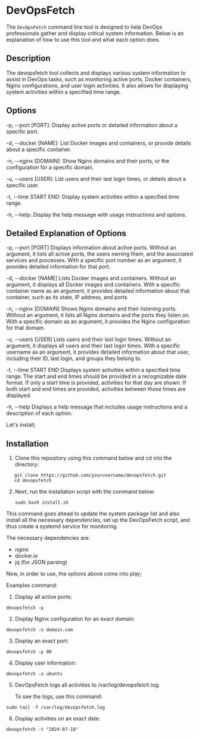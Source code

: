# DevOpsFetch

The `DevOpsFetch` command line tool is designed to help DevOps professionals gather and display critical system information. Below is an explanation of how to use this tool and what each option does.

## Description

The devopsfetch tool collects and displays various system information to assist in DevOps tasks, such as monitoring active ports, Docker containers, Nginx configurations, and user login activities. It also allows for displaying system activities within a specified time range.

## Options
-p, --port [PORT]: Display active ports or detailed information about a specific port.

-d, --docker [NAME]: List Docker images and containers, or provide details about a specific container.

-n, --nginx [DOMAIN]: Show Nginx domains and their ports, or the configuration for a specific domain.

-u, --users [USER]: List users and their last login times, or details about a specific user.

-t, --time START END: Display system activities within a specified time range.

-h, --help: Display the help message with usage instructions and options.

## Detailed Explanation of Options
-p, --port [PORT]
Displays information about active ports. Without an argument, it lists all active ports, the users owning them, and the associated services and processes. With a specific port number as an argument, it provides detailed information for that port.

-d, --docker [NAME]
Lists Docker images and containers. Without an argument, it displays all Docker images and containers. With a specific container name as an argument, it provides detailed information about that container, such as its state, IP address, and ports.

-n, --nginx [DOMAIN]
Shows Nginx domains and their listening ports. Without an argument, it lists all Nginx domains and the ports they listen on. With a specific domain as an argument, it provides the Nginx configuration for that domain.

-u, --users [USER]
Lists users and their last login times. Without an argument, it displays all users and their last login times. With a specific username as an argument, it provides detailed information about that user, including their ID, last login, and groups they belong to.

-t, --time START END
Displays system activities within a specified time range. The start and end times should be provided in a recognizable date format. If only a start time is provided, activities for that day are shown. If both start and end times are provided, activities between those times are displayed.

-h, --help
Displays a help message that includes usage instructions and a description of each option.

Let's install;

## Installation

1. Clone this repository using this command below and cd into the directory:

```console
   git clone https://github.com/yourusername/devopsfetch.git
   cd devopsfetch
```
2. Next, run the installation script with the command below:

    ```console
    sudo bash install.sh
    ``````
This command goes ahead to update the system package list and also install all the necessary dependencies, set up the DevOpsFetch script, and thus create a systemd service for monitoring.

The necessary dependencies are: 
   
   - nginx
   - docker.io
   - jq (for JSON parsing)
  

Now, in order to use, the options above come into play;

Examples command:

1. Display all active ports:

```console
devopsfetch -p
```

2. Display Nginx configuration for an exact domain:
```console
devopsfetch -n domain.com
```

3. Display an exact port:

```console
devopsfetch -p 80
```

4. Display user information:

```console
devopsfetch -u ubuntu
```

5. DevOpsFetch logs all activities to /var/log/devopsfetch.log.

   To see the logs, use this command:

```console
sudo tail -f /var/log/devopsfetch.log
```

6. Display activities on an exact date:
```console
devopsfetch -t "2024-07-18"
```
